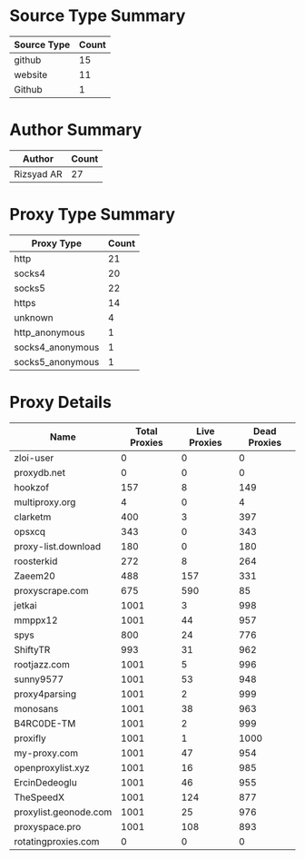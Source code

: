 # Source Type Summary

| Source Type | Count |
|-------------|-------|
| github | 15 |
| website | 11 |
| Github | 1 |


# Author Summary

| Author | Count |
|--------|-------|
| Rizsyad AR | 27 |


# Proxy Type Summary

| Proxy Type | Count |
|------------|-------|
| http | 21 |
| socks4 | 20 |
| socks5 | 22 |
| https | 14 |
| unknown | 4 |
| http_anonymous | 1 |
| socks4_anonymous | 1 |
| socks5_anonymous | 1 |


# Proxy Details

| Name | Total Proxies | Live Proxies | Dead Proxies |
|------|---------------|--------------|---------------|
| zloi-user | 0 | 0 | 0 |
| proxydb.net | 0 | 0 | 0 |
| hookzof | 157 | 8 | 149 |
| multiproxy.org | 4 | 0 | 4 |
| clarketm | 400 | 3 | 397 |
| opsxcq | 343 | 0 | 343 |
| proxy-list.download | 180 | 0 | 180 |
| roosterkid | 272 | 8 | 264 |
| Zaeem20 | 488 | 157 | 331 |
| proxyscrape.com | 675 | 590 | 85 |
| jetkai | 1001 | 3 | 998 |
| mmppx12 | 1001 | 44 | 957 |
| spys | 800 | 24 | 776 |
| ShiftyTR | 993 | 31 | 962 |
| rootjazz.com | 1001 | 5 | 996 |
| sunny9577 | 1001 | 53 | 948 |
| proxy4parsing | 1001 | 2 | 999 |
| monosans | 1001 | 38 | 963 |
| B4RC0DE-TM | 1001 | 2 | 999 |
| proxifly | 1001 | 1 | 1000 |
| my-proxy.com | 1001 | 47 | 954 |
| openproxylist.xyz | 1001 | 16 | 985 |
| ErcinDedeoglu | 1001 | 46 | 955 |
| TheSpeedX | 1001 | 124 | 877 |
| proxylist.geonode.com | 1001 | 25 | 976 |
| proxyspace.pro | 1001 | 108 | 893 |
| rotatingproxies.com | 0 | 0 | 0 |
